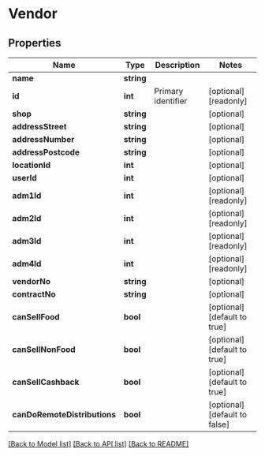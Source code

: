 # Vendor

## Properties
Name | Type | Description | Notes
------------ | ------------- | ------------- | -------------
**name** | **string** |  | 
**id** | **int** | Primary identifier | [optional] [readonly] 
**shop** | **string** |  | [optional] 
**addressStreet** | **string** |  | [optional] 
**addressNumber** | **string** |  | [optional] 
**addressPostcode** | **string** |  | [optional] 
**locationId** | **int** |  | [optional] 
**userId** | **int** |  | [optional] 
**adm1Id** | **int** |  | [optional] [readonly] 
**adm2Id** | **int** |  | [optional] [readonly] 
**adm3Id** | **int** |  | [optional] [readonly] 
**adm4Id** | **int** |  | [optional] [readonly] 
**vendorNo** | **string** |  | [optional] 
**contractNo** | **string** |  | [optional] 
**canSellFood** | **bool** |  | [optional] [default to true]
**canSellNonFood** | **bool** |  | [optional] [default to true]
**canSellCashback** | **bool** |  | [optional] [default to true]
**canDoRemoteDistributions** | **bool** |  | [optional] [default to false]

[[Back to Model list]](../README.md#documentation-for-models) [[Back to API list]](../README.md#documentation-for-api-endpoints) [[Back to README]](../README.md)


